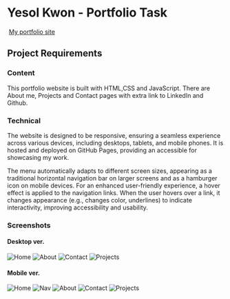 # Yesol Kwon - Portfolio Task

​
[My portfolio site](https://yeskwonny.github.io/yesolkwon/)
​

## Project Requirements

### Content

This portfolio website is built with HTML,CSS and JavaScript. There are About me, Projects and Contact pages with extra link to LinkedIn and Github.

### Technical

The website is designed to be responsive, ensuring a seamless experience across various devices, including desktops, tablets, and mobile phones. It is hosted and deployed on GitHub Pages, providing an accessible for showcasing my work.

The menu automatically adapts to different screen sizes, appearing as a traditional horizontal navigation bar on larger screens and as a hamburger icon on mobile devices.
For an enhanced user-friendly experience, a hover effect is applied to the navigation links. When the user hovers over a link, it changes appearance (e.g., changes color, underlines) to indicate interactivity, improving accessibility and usability.
​

### Screenshots

#### Desktop ver.

![Home](./images/screenshots/desktop-home.png)
![About](./images/screenshots/desktop-about.png)
![Contact](./images/screenshots/desktop-contact.png)
![Projects](./images/screenshots/desktop-project.png)

#### Mobile ver.

![Home](./images/screenshots/mobile-home.png)
![Nav](./images/screenshots/mobile-nav.png)
![About](./images/screenshots/mobile-about.png)
![Contact](./images/screenshots/mobile-contact.png)
![Projects](./images/screenshots/mobile-project.png)
